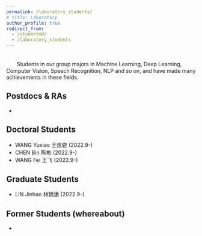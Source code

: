 ```yaml
---
permalink: /laboratory_students/
# title: Laboratory
author_profile: true
redirect_from: 
  - /studentmd/
  - /laboratory_students
---
```


<br />
　　Students in our group majors in Machine Learning, Deep Learning, Computer Vision, Speech Recognition, NLP and so on, and have made many achievements in these fields.

Postdocs & RAs
--------
* 

Doctoral Students
--------
* WANG Yuxiao 王煜骁 (2022.9-)
* CHEN Bin 陈彬 (2022.9-)
* WANG Fei 王飞 (2022.9-)

Graduate Students
--------
* LIN Jinhao 林锦濠 (2022.9-)

Former Students (whereabout)
--------
* 
